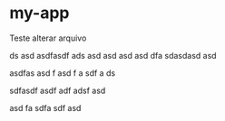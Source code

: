 # my-app

Teste alterar arquivo

 ds asd asdfasdf ads asd
 asd 
 asd asd
 dfa sdasdasd asd

asdfas asd
f asd
f a
sdf a
ds

sdfasdf asdf
 adf
  adsf
  asd

  asd
  fa
  sdfa
  sdf
  asd


